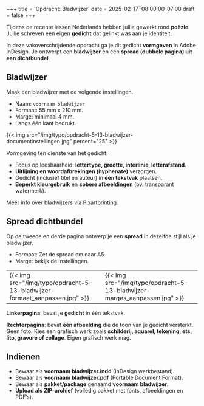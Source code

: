 +++
title = 'Opdracht: Bladwijzer'
date = 2025-02-17T08:00:00-07:00
draft = false
+++

Tijdens de recente lessen Nederlands hebben jullie gewerkt rond **poëzie**. Jullie schreven een eigen **gedicht** dat gelinkt was aan je identiteit. 

In deze vakoverschrijdende opdracht ga je dit gedicht **vormgeven** in Adobe InDesign. Je ontwerpt een **bladwijzer** en een **spread (dubbele pagina) uit een dichtbundel**.

## Bladwijzer

Maak een bladwijzer met de volgende instellingen.

- Naam: `voornaam bladwijzer`
- Formaat: 55 mm x 210 mm.
- Marge: minimaal 4 mm.
- Langs één kant bedrukt.

{{< img src="/img/typo/opdracht-5-13-bladwijzer-documentinstellingen.jpg" percent="25" >}}

Vormgeving ten dienste van het gedicht:
- Focus op leesbaarheid: **lettertype, grootte, interlinie, letterafstand**.
- **Uitlijning en woordafbrekingen (hyphenate)** verzorgen.
- Gedicht (inclusief titel en auteur) in **één tekstvak** plaatsen.
- **Beperkt kleurgebruik** en **sobere afbeeldingen** (bv. transparant watermerk).

Meer info over bladwijzers via [Pixartprinting](https://nl.pixartprinting.be/blog/bladwijzer/).

## Spread dichtbundel

Op de tweede en derde pagina ontwerp je een **spread** in dezelfde stijl als je bladwijzer.

- Formaat: Zet de spread om naar A5. 
- Marge: bekijk de instellingen. 

| | |
|-|-|
|{{< img src="/img/typo/opdracht-5-13-bladwijzer-formaat_aanpassen.jpg" >}}|{{< img src="/img/typo/opdracht-5-13-bladwijzer-marges_aanpassen.jpg" >}}|

**Linkerpagina**: bevat je **gedicht** in één tekstvak.

**Rechterpagina**: bevat **één afbeelding** die de toon van je gedicht versterkt. Geen foto. Kies een grafisch werk zoals **schilderij, aquarel, tekening, ets, lito, gravure of collage**. Eigen grafisch werk mag.

## Indienen

- Bewaar als **voornaam bladwijzer.indd** (InDesign werkbestand).
- Bewaar als **voornaam bladwijzer.pdf** (Portable Document Format).
- Bewaar als **pakket/package** genaamd **voornaam bladwijzer**.
- **Upload als ZIP-archief** (volledig pakket met fonts, afbeeldingen en PDF’s).